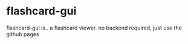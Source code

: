 # flashcard-gui
flashcard-gui is.. a flashcard viewer. no backend required, just use the github pages
